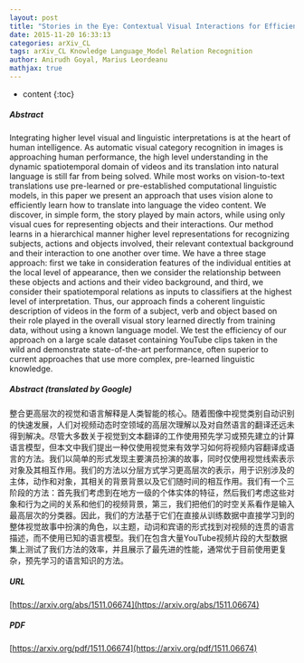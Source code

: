 ```yaml
---
layout: post
title: "Stories in the Eye: Contextual Visual Interactions for Efficient Video to Language Translation"
date: 2015-11-20 16:33:13
categories: arXiv_CL
tags: arXiv_CL Knowledge Language_Model Relation Recognition
author: Anirudh Goyal, Marius Leordeanu
mathjax: true
---
```


* content
{:toc}

##### Abstract
Integrating higher level visual and linguistic interpretations is at the heart of human intelligence. As automatic visual category recognition in images is approaching human performance, the high level understanding in the dynamic spatiotemporal domain of videos and its translation into natural language is still far from being solved. While most works on vision-to-text translations use pre-learned or pre-established computational linguistic models, in this paper we present an approach that uses vision alone to efficiently learn how to translate into language the video content. We discover, in simple form, the story played by main actors, while using only visual cues for representing objects and their interactions. Our method learns in a hierarchical manner higher level representations for recognizing subjects, actions and objects involved, their relevant contextual background and their interaction to one another over time. We have a three stage approach: first we take in consideration features of the individual entities at the local level of appearance, then we consider the relationship between these objects and actions and their video background, and third, we consider their spatiotemporal relations as inputs to classifiers at the highest level of interpretation. Thus, our approach finds a coherent linguistic description of videos in the form of a subject, verb and object based on their role played in the overall visual story learned directly from training data, without using a known language model. We test the efficiency of our approach on a large scale dataset containing YouTube clips taken in the wild and demonstrate state-of-the-art performance, often superior to current approaches that use more complex, pre-learned linguistic knowledge.

##### Abstract (translated by Google)
整合更高层次的视觉和语言解释是人类智能的核心。随着图像中视觉类别自动识别的快速发展，人们对视频动态时空领域的高层次理解以及对自然语言的翻译还远未得到解决。尽管大多数关于视觉到文本翻译的工作使用预先学习或预先建立的计算语言模型，但本文中我们提出一种仅使用视觉来有效学习如何将视频内容翻译成语言的方法。我们以简单的形式发现主要演员扮演的故事，同时仅使用视觉线索表示对象及其相互作用。我们的方法以分层方式学习更高层次的表示，用于识别涉及的主体，动作和对象，其相关的背景背景以及它们随时间的相互作用。我们有一个三阶段的方法：首先我们考虑到在地方一级的个体实体的特征，然后我们考虑这些对象和行为之间的关系和他们的视频背景，第三，我们把他们的时空关系看作是输入最高层次的分类器。因此，我们的方法基于它们在直接从训练数据中直接学习到的整体视觉故事中扮演的角色，以主题，动词和宾语的形式找到对视频的连贯的语言描述，而不使用已知的语言模型。我们在包含大量YouTube视频片段的大型数据集上测试了我们方法的效率，并且展示了最先进的性能，通常优于目前使用更复杂，预先学习的语言知识的方法。

##### URL
[https://arxiv.org/abs/1511.06674](https://arxiv.org/abs/1511.06674)

##### PDF
[https://arxiv.org/pdf/1511.06674](https://arxiv.org/pdf/1511.06674)

